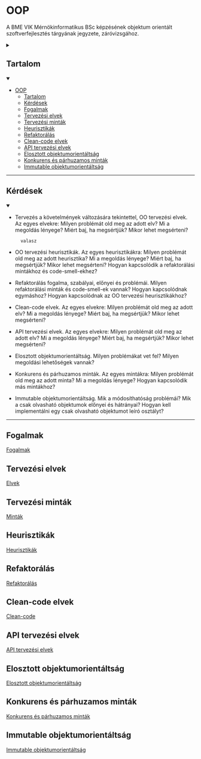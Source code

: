 # OOP

A BME VIK Mérnökinformatikus BSc képzésének objektum orientált szoftverfejlesztés tárgyának jegyzete, záróvizsgához.

<details>
  <summary></summary>

[Fogalmak](terms.md)

[Minták](patterns.md)

[Elvek](principles.md)

[Heurisztikák](heuristics.md)

[Refaktorálás](refactoring.md)

[Clean-code](cleanCode.md)

[API tervezési elvek](APIDesign.md)

[Elosztott objektumorientáltság](distributed.md)

[Konkurens és párhuzamos minták](concurrentParalell.md)

[Immutable objektumorientáltság](immutable.md)

</details>

## Tartalom
<details open>
  <summary></summary>

- [OOP](#oop)
  - [Tartalom](#tartalom)
  - [Kérdések](#kérdések)
  - [Fogalmak](#fogalmak)
  - [Tervezési elvek](#tervezési-elvek)
  - [Tervezési minták](#tervezési-minták)
  - [Heurisztikák](#heurisztikák)
  - [Refaktorálás](#refaktorálás)
  - [Clean-code elvek](#clean-code-elvek)
  - [API tervezési elvek](#api-tervezési-elvek)
  - [Elosztott objektumorientáltság](#elosztott-objektumorientáltság)
  - [Konkurens és párhuzamos minták](#konkurens-és-párhuzamos-minták)
  - [Immutable objektumorientáltság](#immutable-objektumorientáltság)

</details>

---

## Kérdések

<details open>
  <summary></summary>

- Tervezés a követelmények változására tekintettel, OO tervezési elvek. Az egyes elvekre: Milyen problémát old meg az adott elv? Mi a megoldás lényege? Miért baj, ha megsértjük? Mikor lehet megsérteni?
  
        valasz

- OO tervezési heurisztikák. Az egyes heurisztikákra: Milyen problémát old meg az adott heurisztika? Mi a megoldás lényege? Miért baj, ha megsértjük? Mikor lehet megsérteni? Hogyan kapcsolódik a refaktorálási mintákhoz és code-smell-ekhez?
  
- Refaktorálás fogalma, szabályai, előnyei és problémái. Milyen refaktorálási minták és code-smell-ek vannak? Hogyan kapcsolódnak egymáshoz? Hogyan kapcsolódnak az OO tervezési heurisztikákhoz?
  
- Clean-code elvek. Az egyes elvekre: Milyen problémát old meg az adott elv? Mi a megoldás lényege? Miért baj, ha megsértjük? Mikor lehet megsérteni?
  
- API tervezési elvek. Az egyes elvekre: Milyen problémát old meg az adott elv? Mi a megoldás lényege? Miért baj, ha megsértjük? Mikor lehet megsérteni?
  
- Elosztott objektumorientáltság. Milyen problémákat vet fel? Milyen megoldási lehetőségek vannak?
  
- Konkurens és párhuzamos minták. Az egyes mintákra: Milyen problémát old meg az adott minta? Mi a megoldás lényege? Hogyan kapcsolódik más mintákhoz?
  
- Immutable objektumorientáltság. Mik a módosíthatóság problémái? Mik a csak olvasható objektumok előnyei és hátrányai? Hogyan kell implementálni egy csak olvasható objektumot leíró osztályt?


</details>

--- 

## Fogalmak
[Fogalmak](terms.md)

## Tervezési elvek
[Elvek](principles.md)

## Tervezési minták 
[Minták](patterns.md)

## Heurisztikák
[Heurisztikák](heuristics.md)

## Refaktorálás
[Refaktorálás](refactoring.md)

## Clean-code elvek
[Clean-code](cleanCode.md)

## API tervezési elvek
[API tervezési elvek](APIDesign.md)

## Elosztott objektumorientáltság
[Elosztott objektumorientáltság](distributed.md)

## Konkurens és párhuzamos minták
[Konkurens és párhuzamos minták](concurrentParalell.md)

## Immutable objektumorientáltság
[Immutable objektumorientáltság](immutable.md)
